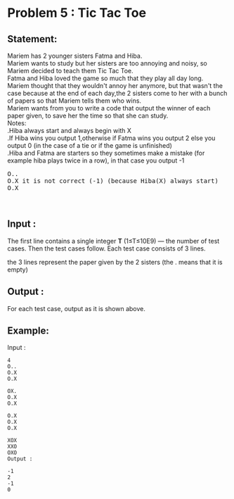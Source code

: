 # Problem 5 : Tic Tac Toe

## Statement:
Mariem has 2 younger sisters Fatma and Hiba.<br />
Mariem wants to study but her sisters are too annoying and noisy, so Mariem decided to teach them Tic Tac Toe.<br />
Fatma and Hiba loved the game so much that they play all day long. <br />
Mariem thought that they wouldn't annoy her anymore, but that wasn't the case because at the end of each day,the 2 sisters come to her with a bunch of papers so that Mariem tells them who wins.<br />
Mariem wants from you to write a code that output the winner of each paper given, to save her the time so that she can study.<br />
Notes:<br />
	.Hiba always start and always begin with X <br />
	.If Hiba wins you output 1,otherwise if Fatma wins you output 2 else you output 0 (in the case of a tie or if the game is unfinished)<br />
	.Hiba and Fatma are starters so they sometimes make a mistake (for example hiba plays twice in a row), in that case you output -1<br />

<pre>
O..                                                         OX.                   O.X                                                        XOX
O.X it is not correct (-1) (because Hiba(X) always start)   O.X Fatma wins (2)    O.X it is not correct because Hiba have already won (-1)   XXO it is a tie (0) 
O.X                                                         O.X                   O.X                                                        OXO
                                                        

</pre>
 

## Input :
The first line contains a single integer **T** (1≤T≤10E9) — the number of test cases. Then the test cases follow. Each test case consists of 3 lines.

the 3 lines represent the paper given by the 2 sisters (the . means that it is empty)

## Output :
For each test case, output as it is shown above. 

## Example:
Input :  

```
4
O..
O.X
O.X

OX.
O.X
O.X

O.X
O.X
O.X

XOX
XXO
OXO
Output :  

```
```
-1
2
-1
0

```
